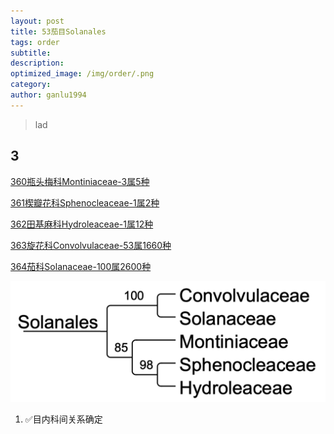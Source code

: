 ```yaml
---
layout: post
title: 53茄目Solanales
tags: order    
subtitle: 
description: 
optimized_image: /img/order/.png
category: 
author: ganlu1994  
---
```


> lad

## 3

[360瓶头梅科Montiniaceae-3属5种](https://ganlu1994.github.io/360瓶头梅科Montiniaceae/)

[361楔瓣花科Sphenocleaceae-1属2种](https://ganlu1994.github.io/361楔瓣花科Sphenocleaceae/)

[362田基麻科Hydroleaceae-1属12种](https://ganlu1994.github.io/362田基麻科Hydroleaceae/)

[363旋花科Convolvulaceae-53属1660种](https://ganlu1994.github.io/363旋花科Convolvulaceae/)

[364茄科Solanaceae-100属2600种](https://ganlu1994.github.io/364茄科Solanaceae/)

![](/img/phylo/64-53茄目.png)

1. ✅目内科间关系确定